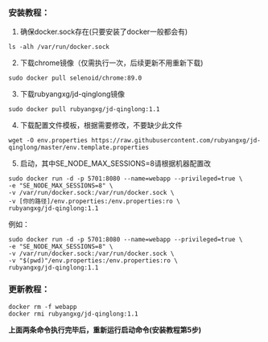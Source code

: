 ### 安装教程：
1. 确保docker.sock存在(只要安装了docker一般都会有)
```
ls -alh /var/run/docker.sock
```
2. 下载chrome镜像（仅需执行一次，后续更新不用重新下载)
```
sudo docker pull selenoid/chrome:89.0
```
3. 下载rubyangxg/jd-qinglong镜像
```
sudo docker pull rubyangxg/jd-qinglong:1.1
```
4. 下载配置文件模板，根据需要修改，不要缺少此文件
```
wget -O env.properties https://raw.githubusercontent.com/rubyangxg/jd-qinglong/master/env.template.properties
```
5. 启动，其中SE_NODE_MAX_SESSIONS=8请根据机器配置改
```
sudo docker run -d -p 5701:8080 --name=webapp --privileged=true \ 
-e "SE_NODE_MAX_SESSIONS=8" \
-v /var/run/docker.sock:/var/run/docker.sock \ 
-v [你的路径]/env.properties:/env.properties:ro \ 
rubyangxg/jd-qinglong:1.1
```
例如：
```
sudo docker run -d -p 5701:8080 --name=webapp --privileged=true \
-e "SE_NODE_MAX_SESSIONS=8" \
-v /var/run/docker.sock:/var/run/docker.sock \
-v "$(pwd)"/env.properties:/env.properties:ro \
rubyangxg/jd-qinglong:1.1
``` 
### 更新教程：
```
docker rm -f webapp
docker rmi rubyangxg/jd-qinglong:1.1
```
**上面两条命令执行完毕后，重新运行启动命令(安装教程第5步)**
